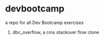 devbootcamp
===========

a repo for all Dev Bootcamp exercises


1. dbc_overflow, a cms stackover flow clone
